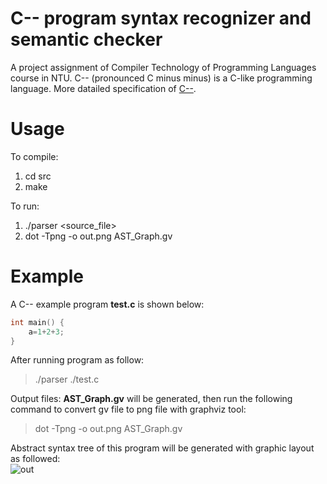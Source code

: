 # C-- program syntax recognizer and semantic checker
 A project assignment of Compiler Technology of Programming Languages course in NTU. C-- (pronounced C minus minus) is a C-like programming language. More datailed specification of [C--](https://drive.google.com/file/d/1mqIG6JDIcNYxValdV83zUXzc0i7tExel/view?usp=sharing). 

# Usage
To compile:
1. cd src
2. make
  
To run:  
1. ./parser <source_file> 
2. dot -Tpng -o out.png AST_Graph.gv

# Example
A C-- example program **test.c** is shown below:
```c
int main() {
	a=1+2+3;
}
```
After running program as follow:  
 > ./parser ./test.c

Output files: **AST_Graph.gv** will be generated, then run the following command to convert gv file to png file with graphviz tool:
> dot -Tpng -o out.png AST_Graph.gv

Abstract syntax tree of this program will be generated with graphic layout as followed:  
![out](https://user-images.githubusercontent.com/89965190/132294798-0d4baf6f-3f3c-48a1-b3f4-87c15df840c9.png)

